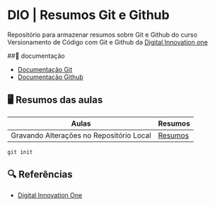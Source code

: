 # DIO | Resumos Git e Github

Repositório para armazenar resumos sobre Git e Github do curso Versionamento de Código com Git e Github da [Digital Innovation one](http://www.dio.me)

##📕 documentação
- [Documentação Git](http://git-scm.com/doc)
- [Documentação Github](http://docs.github.com)

## 🖥️ Resumos das aulas

| Aulas | Resumos |
|------|------|
| Gravando Alterações no Repositório Local | [Resumos](https://web.dio.me/course/versionamento-de-codigo-com-git-e-github/learning/599dd3dd-d189-474f-a55c-22f37b4472da?autoplay=1&back=%2Ftrack%2Fsuzano-python-developer&moduleId=undefined&tab=undefined)

```
git init 
```
## 🔍 Referências
- [Digital Innovation One](https://www.dio.me/)